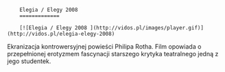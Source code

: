 
        Elegia / Elegy 2008 
        =============
        
        [![Elegia / Elegy 2008 ](http://vidos.pl/images/player.gif)](http://vidos.pl/elegia-elegy-2008)
        
        
 Ekranizacja kontrowersyjnej powieści Philipa Rotha. Film opowiada o przepełnionej erotyzmem fascynacji starszego krytyka teatralnego jedną z jego studentek.
    